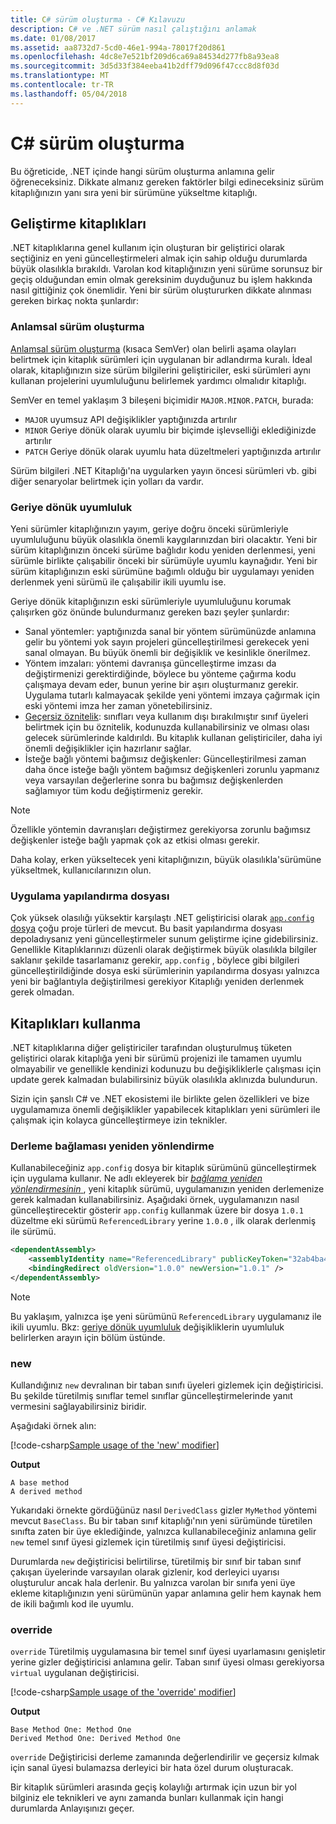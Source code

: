 ```yaml
---
title: C# sürüm oluşturma - C# Kılavuzu
description: C# ve .NET sürüm nasıl çalıştığını anlamak
ms.date: 01/08/2017
ms.assetid: aa8732d7-5cd0-46e1-994a-78017f20d861
ms.openlocfilehash: 4dc8e7e521bf209d6ca69a84534d277fb8a93ea8
ms.sourcegitcommit: 3d5d33f384eeba41b2dff79d096f47ccc8d8f03d
ms.translationtype: MT
ms.contentlocale: tr-TR
ms.lasthandoff: 05/04/2018
---
```

# <a name="versioning-in-c"></a>C# sürüm oluşturma #

Bu öğreticide, .NET içinde hangi sürüm oluşturma anlamına gelir öğreneceksiniz. Dikkate almanız gereken faktörler bilgi edineceksiniz sürüm kitaplığınızın yanı sıra yeni bir sürümüne yükseltme kitaplığı.

## <a name="authoring-libraries"></a>Geliştirme kitaplıkları

.NET kitaplıklarına genel kullanım için oluşturan bir geliştirici olarak seçtiğiniz en yeni güncelleştirmeleri almak için sahip olduğu durumlarda büyük olasılıkla bırakıldı. Varolan kod kitaplığınızın yeni sürüme sorunsuz bir geçiş olduğundan emin olmak gereksinim duyduğunuz bu işlem hakkında nasıl gittiğiniz çok önemlidir. Yeni bir sürüm oluştururken dikkate alınması gereken birkaç nokta şunlardır:

### <a name="semantic-versioning"></a>Anlamsal sürüm oluşturma

[Anlamsal sürüm oluşturma](http://semver.org/) (kısaca SemVer) olan belirli aşama olayları belirtmek için kitaplık sürümleri için uygulanan bir adlandırma kuralı.
İdeal olarak, kitaplığınızın size sürüm bilgilerini geliştiriciler, eski sürümleri aynı kullanan projelerini uyumluluğunu belirlemek yardımcı olmalıdır kitaplığı.

SemVer en temel yaklaşım 3 bileşeni biçimidir `MAJOR.MINOR.PATCH`, burada:
 
* `MAJOR` uyumsuz API değişiklikler yaptığınızda artırılır
* `MINOR` Geriye dönük olarak uyumlu bir biçimde işlevselliği eklediğinizde artırılır
* `PATCH` Geriye dönük olarak uyumlu hata düzeltmeleri yaptığınızda artırılır

Sürüm bilgileri .NET Kitaplığı'na uygularken yayın öncesi sürümleri vb. gibi diğer senaryolar belirtmek için yolları da vardır.

### <a name="backwards-compatibility"></a>Geriye dönük uyumluluk

Yeni sürümler kitaplığınızın yayım, geriye doğru önceki sürümleriyle uyumluluğunu büyük olasılıkla önemli kaygılarınızdan biri olacaktır.
Yeni bir sürüm kitaplığınızın önceki sürüme bağlıdır kodu yeniden derlenmesi, yeni sürümle birlikte çalışabilir önceki bir sürümüyle uyumlu kaynağıdır. Yeni bir sürüm kitaplığınızın eski sürümüne bağımlı olduğu bir uygulamayı yeniden derlenmek yeni sürümü ile çalışabilir ikili uyumlu ise.

Geriye dönük kitaplığınızın eski sürümleriyle uyumluluğunu korumak çalışırken göz önünde bulundurmanız gereken bazı şeyler şunlardır:

* Sanal yöntemler: yaptığınızda sanal bir yöntem sürümünüzde anlamına gelir bu yöntemi yok sayın projeleri güncelleştirilmesi gerekecek yeni sanal olmayan. Bu büyük önemli bir değişiklik ve kesinlikle önerilmez.
* Yöntem imzaları: yöntemi davranışa güncelleştirme imzası da değiştirmenizi gerektirdiğinde, böylece bu yönteme çağırma kodu çalışmaya devam eder, bunun yerine bir aşırı oluşturmanız gerekir.
Uygulama tutarlı kalmayacak şekilde yeni yöntemi imzaya çağırmak için eski yöntemi imza her zaman yönetebilirsiniz.
* [Geçersiz öznitelik](programming-guide/concepts/attributes/common-attributes.md#Obsolete): sınıfları veya kullanım dışı bırakılmıştır sınıf üyeleri belirtmek için bu öznitelik, kodunuzda kullanabilirsiniz ve olması olası gelecek sürümlerinde kaldırıldı.
Bu kitaplık kullanan geliştiriciler, daha iyi önemli değişiklikler için hazırlanır sağlar.
* İsteğe bağlı yöntemi bağımsız değişkenler: Güncelleştirilmesi zaman daha önce isteğe bağlı yöntem bağımsız değişkenleri zorunlu yapmanız veya varsayılan değerlerine sonra bu bağımsız değişkenlerden sağlamıyor tüm kodu değiştirmeniz gerekir.
> [!NOTE]
> Özellikle yöntemin davranışları değiştirmez gerekiyorsa zorunlu bağımsız değişkenler isteğe bağlı yapmak çok az etkisi olması gerekir.

Daha kolay, erken yükseltecek yeni kitaplığınızın, büyük olasılıkla'sürümüne yükseltmek, kullanıcılarınızın olun.

### <a name="application-configuration-file"></a>Uygulama yapılandırma dosyası

Çok yüksek olasılığı yüksektir karşılaştı .NET geliştiricisi olarak [ `app.config` dosya](https://msdn.microsoft.com/library/1fk1t1t0(v=vs.110).aspx) çoğu proje türleri de mevcut.
Bu basit yapılandırma dosyası depoladıysanız yeni güncelleştirmeler sunum geliştirme içine gidebilirsiniz. Genellikle Kitaplıklarınızı düzenli olarak değiştirmek büyük olasılıkla bilgiler saklanır şekilde tasarlamanız gerekir, `app.config` , böylece gibi bilgileri güncelleştirildiğinde dosya eski sürümlerinin yapılandırma dosyası yalnızca yeni bir bağlantıyla değiştirilmesi gerekiyor Kitaplığı yeniden derlenmek gerek olmadan.

## <a name="consuming-libraries"></a>Kitaplıkları kullanma

.NET kitaplıklarına diğer geliştiriciler tarafından oluşturulmuş tüketen geliştirici olarak kitaplığa yeni bir sürümü projenizi ile tamamen uyumlu olmayabilir ve genellikle kendinizi kodunuzu bu değişikliklerle çalışması için update gerek kalmadan bulabilirsiniz büyük olasılıkla aklınızda bulundurun.

Sizin için şanslı C# ve .NET ekosistemi ile birlikte gelen özellikleri ve bize uygulamamıza önemli değişiklikler yapabilecek kitaplıkları yeni sürümleri ile çalışmak için kolayca güncelleştirmeye izin teknikler.

### <a name="assembly-binding-redirection"></a>Derleme bağlaması yeniden yönlendirme

Kullanabileceğiniz `app.config` dosya bir kitaplık sürümünü güncelleştirmek için uygulama kullanır. Ne adlı ekleyerek bir [ *bağlama yeniden yönlendirmesinin* ](https://msdn.microsoft.com/library/7wd6ex19(v=vs.110).aspx) , yeni kitaplık sürümü, uygulamanızın yeniden derlemenize gerek kalmadan kullanabilirsiniz. Aşağıdaki örnek, uygulamanızın nasıl güncelleştirecektir gösterir `app.config` kullanmak üzere bir dosya `1.0.1` düzeltme eki sürümü `ReferencedLibrary` yerine `1.0.0` , ilk olarak derlenmiş ile sürümü.

```xml
<dependentAssembly>
    <assemblyIdentity name="ReferencedLibrary" publicKeyToken="32ab4ba45e0a69a1" culture="en-us" />
    <bindingRedirect oldVersion="1.0.0" newVersion="1.0.1" />
</dependentAssembly>
```

> [!NOTE]
> Bu yaklaşım, yalnızca işe yeni sürümünü `ReferencedLibrary` uygulamanız ile ikili uyumlu.
> Bkz: [geriye dönük uyumluluk](#backwards-compatibility) değişikliklerin uyumluluk belirlerken arayın için bölüm üstünde.

### <a name="new"></a>new

Kullandığınız `new` devralınan bir taban sınıfı üyeleri gizlemek için değiştiricisi. Bu şekilde türetilmiş sınıflar temel sınıflar güncelleştirmelerinde yanıt vermesini sağlayabilirsiniz biridir.

Aşağıdaki örnek alın:

[!code-csharp[Sample usage of the 'new' modifier](../../samples/csharp/versioning/new/Program.cs#sample)]

**Output**

```
A base method
A derived method
```

Yukarıdaki örnekte gördüğünüz nasıl `DerivedClass` gizler `MyMethod` yöntemi mevcut `BaseClass`.
Bu bir taban sınıf kitaplığı'nın yeni sürümünde türetilen sınıfta zaten bir üye eklediğinde, yalnızca kullanabileceğiniz anlamına gelir `new` temel sınıf üyesi gizlemek için türetilmiş sınıf üyesi değiştiricisi.

Durumlarda `new` değiştiricisi belirtilirse, türetilmiş bir sınıf bir taban sınıf çakışan üyelerinde varsayılan olarak gizlenir, kod derleyici uyarısı oluşturulur ancak hala derlenir. Bu yalnızca varolan bir sınıfa yeni üye ekleme kitaplığınızın yeni sürümünün yapar anlamına gelir hem kaynak hem de ikili bağımlı kod ile uyumlu.

### <a name="override"></a>override

`override` Türetilmiş uygulamasına bir temel sınıf üyesi uyarlamasını genişletir yerine gizler değiştiricisi anlamına gelir. Taban sınıf üyesi olması gerekiyorsa `virtual` uygulanan değiştiricisi.

[!code-csharp[Sample usage of the 'override' modifier](../../samples/csharp/versioning/override/Program.cs#sample)]

**Output**

```
Base Method One: Method One
Derived Method One: Derived Method One
```

`override` Değiştiricisi derleme zamanında değerlendirilir ve geçersiz kılmak için sanal üyesi bulamazsa derleyici bir hata özel durum oluşturacak.

Bir kitaplık sürümleri arasında geçiş kolaylığı artırmak için uzun bir yol bilginiz ele teknikleri ve aynı zamanda bunları kullanmak için hangi durumlarda Anlayışınızı geçer.
